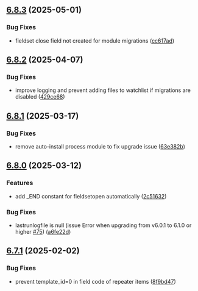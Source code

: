 ## [6.8.3](https://github.com/baumrock/RockMigrations/compare/v6.8.2...v6.8.3) (2025-05-01)


### Bug Fixes

* fieldset close field not created for module migrations ([cc617ad](https://github.com/baumrock/RockMigrations/commit/cc617ad65cbe4f1fcc7a7600638ff01710238178))

## [6.8.2](https://github.com/baumrock/RockMigrations/compare/v6.8.1...v6.8.2) (2025-04-07)


### Bug Fixes

* improve logging and prevent adding files to watchlist if migrations are disabled ([429ce68](https://github.com/baumrock/RockMigrations/commit/429ce68f3418aeedee108d80949fc14a224561a5))

## [6.8.1](https://github.com/baumrock/RockMigrations/compare/v6.8.0...v6.8.1) (2025-03-17)


### Bug Fixes

* remove auto-install process module to fix upgrade issue ([63e382b](https://github.com/baumrock/RockMigrations/commit/63e382b54650ce4ee5e74ff46155c0caec862647))

## [6.8.0](https://github.com/baumrock/RockMigrations/compare/v6.7.1...v6.8.0) (2025-03-12)


### Features

* add _END constant for fieldsetopen automatically ([2c51632](https://github.com/baumrock/RockMigrations/commit/2c51632f12adb7620af485e94daea6692cbcac85))


### Bug Fixes

* lastrunlogfile is null (issue Error when upgrading from v6.0.1 to 6.1.0 or higher [#75](https://github.com/baumrock/RockMigrations/issues/75)) ([a6fe22d](https://github.com/baumrock/RockMigrations/commit/a6fe22d45c33fbb908050c0b1bbedd536c9065c4))

## [6.7.1](https://github.com/baumrock/RockMigrations/compare/v6.7.0...v6.7.1) (2025-02-02)


### Bug Fixes

* prevent template_id=0 in field code of repeater items ([8f9bd47](https://github.com/baumrock/RockMigrations/commit/8f9bd471dcc4e9f47d0949af3be3cc4586567abd))

